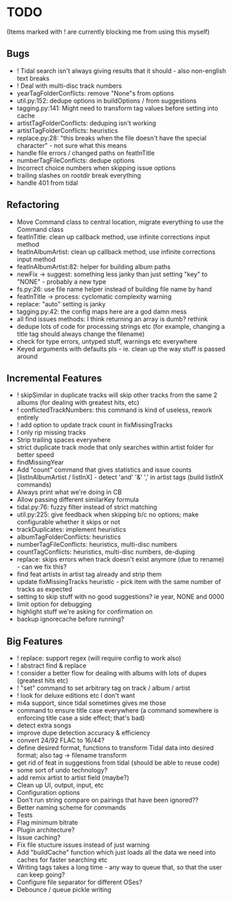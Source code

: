 # TODO

(Items marked with ! are currently blocking me from using this myself)

## Bugs

-   ! Tidal search isn't always giving results that it should - also non-english text breaks
-   ! Deal with multi-disc track numbers
-   yearTagFolderConflicts: remove "None"s from options
-   util.py:152: dedupe options in buildOptions / from suggestions
-   tagging.py:141: Might need to transform tag values before setting into cache
-   artistTagFolderConflicts: deduping isn't working
-   artistTagFolderConflicts: heuristics
-   replace.py:28: "this breaks when the file doesn't have the special character" - not sure what this means
-   handle file errors / changed paths on featInTitle
-   numberTagFileConflicts: dedupe options
-   Incorrect choice numbers when skipping issue options
-   trailing slashes on rootdir break everything
-   handle 401 from tidal

## Refactoring

-   Move Command class to central location, migrate everything to use the Command class
-   featInTitle: clean up callback method, use infinite corrections input method
-   featInAlbumArtist: clean up callback method, use infinite corrections input method
-   featInAlbumArtist:82: helper for building album paths
-   newFix -> suggest: something less janky than just setting "key" to "NONE" - probably a new type
-   fs.py:26: use file name helper instead of building file name by hand
-   featInTitle -> process: cyclomatic complexity warning
-   replace: "auto" setting is janky
-   tagging.py:42: the config maps here are a god damn mess
-   all find issues methods: I think returning an array is dumb? rethink
-   dedupe lots of code for processing strings etc (for example, changing a title tag should always change the filename)
-   check for type errors, untyped stuff, warnings etc everywhere
-   Keyed arguments with defaults pls - ie. clean up the way stuff is passed around

## Incremental Features

-   ! skipSimilar in duplicate tracks will skip other tracks from the same 2 albums (for dealing with greatest hits, etc)
-   ! conflictedTrackNumbers: this command is kind of useless, rework entirely
-   ! add option to update track count in fixMissingTracks
-   ! only rip missing tracks
-   Strip trailing spaces everywhere
-   strict duplicate track mode that only searches within artist folder for better speed
-   findMissingYear
-   Add "count" command that gives statistics and issue counts
-   [listInAlbumArtist / listInX] - detect 'and' '&' ',' in artist tags (build listInX commands)
-   Always print what we're doing in CB
-   Allow passing different similarKey formula
-   tidal.py:76: fuzzy filter instead of strict matching
-   util.py:225: give feedback when skipping b/c no options; make configurable whether it skips or not
-   trackDuplicates: implement heuristics
-   albumTagFolderConflicts: heuristics
-   numberTagFileConflicts: heuristics, multi-disc numbers
-   countTagConflicts: heuristics, multi-disc numbers, de-duping
-   replace: skips errors when track doesn't exist anymore (due to rename) - can we fix this?
-   find feat artists in artist tag already and strip them
-   update fixMissingTracks heuristic - pick item with the same number of tracks as expected
-   setting to skip stuff with no good suggestions? ie year, NONE and 0000
-   limit option for debugging
-   highlight stuff we're asking for confirmation on
-   backup ignorecache before running?

## Big Features

-   ! replace: support regex (will require config to work also)
-   ! abstract find & replace
-   ! consider a better flow for dealing with albums with lots of dupes (greatest hits etc)
-   ! "set" command to set arbitrary tag on track / album / artist
-   ! look for deluxe editions etc I don't want
-   m4a support, since tidal sometimes gives me those
-   command to ensure title case everywhere (a command somewhere is enforcing title case a side effect; that's bad)
-   detect extra songs
-   improve dupe detection accuracy & efficiency
-   convert 24/92 FLAC to 16/44?
-   define desired format, functions to transform Tidal data into desired format; also tag -> filename transform
-   get rid of feat in suggestions from tidal (should be able to reuse code)
-   some sort of undo technology?
-   add remix artist to artist field (maybe?)
-   Clean up UI, output, input, etc
-   Configuration options
-   Don't run string compare on pairings that have been ignored??
-   Better naming scheme for commands
-   Tests
-   Flag minimum bitrate
-   Plugin architecture?
-   Issue caching?
-   Fix file stucture issues instead of just warning
-   Add "buildCache" function which just loads all the data we need into caches for faster searching etc
-   Writing tags takes a long time - any way to queue that, so that the user can keep going?
-   Configure file separator for different OSes?
-   Debounce / queue pickle writing
